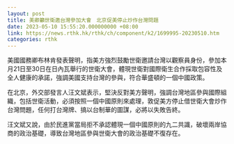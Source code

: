 ```yaml
---
layout: post
title: 美卿籲世衛邀台灣參加大會　北京促美停止炒作台灣問題
date: 2023-05-10 15:55:20.000000000 +08:00
link: https://news.rthk.hk/rthk/ch/component/k2/1699995-20230510.htm
categories: rthk
---
```


美國國務卿布林肯發表聲明，指美方強烈鼓勵世衛邀請台灣以觀察員身份，參加本月21日至30日在日內瓦舉行的世衛大會，體現世衛對國際衛生合作採取包容性及全人健康的承諾，強調美國支持台灣的參與，符合華盛頓的一個中國政策。

在北京，外交部發言人汪文斌表示，堅決反對美方聲明，強調台灣地區參與國際組織，包括世衛活動，必須按照一個中國原則來處理，敦促美方停止借世衛大會炒作台灣問題，任何打台灣牌、搞以台制華的圖謀，必將以失敗告終。

汪文斌又說，由於民進黨當局拒不承認體現一個中國原則的九二共識，破壞兩岸協商的政治基礎，導致台灣地區參與世衛大會的政治基礎不復存在。
